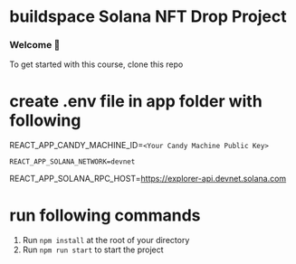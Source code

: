 # buildspace Solana NFT Drop Project
### Welcome 👋
To get started with this course, clone this repo

# create .env file in app folder with following

REACT_APP_CANDY_MACHINE_ID=`<Your Candy Machine Public Key>`
```
REACT_APP_SOLANA_NETWORK=devnet
```
REACT_APP_SOLANA_RPC_HOST=https://explorer-api.devnet.solana.com

# run following commands

1. Run `npm install` at the root of your directory
2. Run `npm run start` to start the project